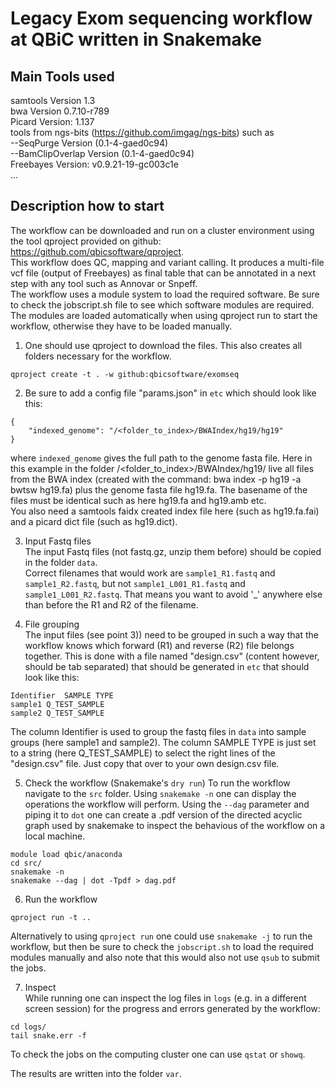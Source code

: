 # Legacy Exom sequencing workflow at QBiC written in Snakemake 
## Main Tools used

samtools Version 1.3  
bwa Version 0.7.10-r789  
Picard Version: 1.137  
tools from ngs-bits (https://github.com/imgag/ngs-bits) such as  
  --SeqPurge Version (0.1-4-gaed0c94)  
  --BamClipOverlap Version (0.1-4-gaed0c94)  
Freebayes Version: v0.9.21-19-gc003c1e  
...

## Description how to start
The workflow can be downloaded and run on a cluster environment using the tool qproject provided on github: https://github.com/qbicsoftware/qproject.  
This workflow does QC, mapping and variant calling. It produces a multi-file vcf file (output of Freebayes) as final table that can be annotated in a next step with any tool such as Annovar or Snpeff.  
The workflow uses a module system to load the required software. Be sure to check the jobscript.sh file to see which software modules are required. The modules are loaded automatically when using qproject run to start the workflow, otherwise they have to be loaded manually.

1) One should use qproject to download the files. This also creates all folders necessary for the workflow.

```
qproject create -t . -w github:qbicsoftware/exomseq
```

2) Be sure to add a config file "params.json" in `etc` which should look like this:

```
{
    "indexed_genome": "/<folder_to_index>/BWAIndex/hg19/hg19"
}
```
where `indexed_genome` gives the full path to the genome fasta file. Here in this example in the folder /<folder_to_index>/BWAIndex/hg19/ live all files from the BWA index (created with the command: bwa index -p hg19 -a bwtsw hg19.fa) plus the genome fasta file hg19.fa. The basename of the files must be identical such as here hg19.fa and hg19.amb etc.  
You also need a samtools faidx created index file here (such as hg19.fa.fai) and a picard dict file (such as hg19.dict).   


3) Input Fastq files  
The input Fastq files (not fastq.gz, unzip them before) should be copied in the folder `data`.   
Correct filenames that would work are `sample1_R1.fastq` and `sample1_R2.fastq`, but not `sample1_L001_R1.fastq` and `sample1_L001_R2.fastq`. That means you want to avoid '_' anywhere else than before the R1 and R2 of the filename.


4) File grouping  
The input files (see point 3)) need to be grouped in such a way that the workflow knows which forward (R1) and reverse (R2) file belongs together. This is done with a file named "design.csv" (content however, should be tab separated) that should be generated in `etc` that should look like this:

```
Identifier	SAMPLE TYPE
sample1	Q_TEST_SAMPLE
sample2	Q_TEST_SAMPLE
```
The column Identifier is used to group the fastq files in `data` into sample groups (here sample1 and sample2). The column SAMPLE TYPE is just set to a string (here Q_TEST_SAMPLE) to select the right lines of the "design.csv" file. Just copy that over to your own design.csv file.  


5) Check the workflow (Snakemake's `dry run`)
To run the workflow navigate to the `src` folder.
Using `snakemake -n` one can display the operations the workflow will perform.
Using the `--dag` parameter and piping it to `dot` one can create a .pdf version of the directed acyclic graph used by snakemake to inspect the behavious of the workflow on a local machine.

```
module load qbic/anaconda
cd src/
snakemake -n
snakemake --dag | dot -Tpdf > dag.pdf
```

6) Run the workflow

```
qproject run -t ..
```
Alternatively to using `qproject run` one could use `snakemake -j` to run the workflow, but then be sure to check the `jobscript.sh` to load the required modules manually and also note that this would also not use `qsub` to submit the jobs.


7) Inspect  
While running one can inspect the log files in `logs` (e.g. in a different screen session) for the progress and errors generated by the workflow:

```
cd logs/
tail snake.err -f
```
To check the jobs on the computing cluster one can use `qstat` or `showq`.

The results are written into the folder `var`.

